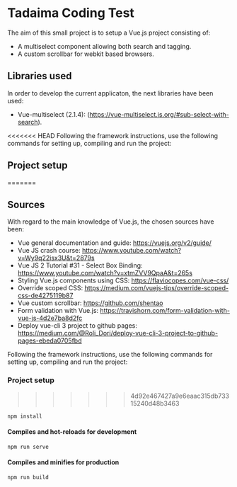 # Tadaima Coding Test

The aim of this small project is to setup a Vue.js project consisting of:

* A multiselect component allowing both search and tagging.
* A custom scrollbar for webkit based browsers. 

## Libraries used

In order to develop the current applicaton, the next libraries have been used: 

- Vue-multiselect (2.1.4): (https://vue-multiselect.js.org/#sub-select-with-search).

<<<<<<< HEAD
Following the framework instructions, use the following commands for setting up, compiling and run the project:

## Project setup

=======
## Sources 

With regard to the main knowledge of Vue.js, the chosen sources have been:

- Vue general documentation and guide: https://vuejs.org/v2/guide/
- Vue JS crash course: https://www.youtube.com/watch?v=Wy9q22isx3U&t=2879s
- Vue JS 2 Tutorial #31 - Select Box Binding: https://www.youtube.com/watch?v=xtmZVV9QpaA&t=265s
- Styling Vue.js components using CSS: https://flaviocopes.com/vue-css/
- Override scoped CSS: https://medium.com/vuejs-tips/override-scoped-css-de4275119b87
- Vue custom scrollbar: https://github.com/shentao
- Form validation with Vue.js: https://travishorn.com/form-validation-with-vue-js-4d2e7ba8d2fc
- Deploy vue-cli 3 project to github pages: https://medium.com/@Roli_Dori/deploy-vue-cli-3-project-to-github-pages-ebeda0705fbd

Following the framework instructions, use the following commands for setting up, compiling and run the project:

### Project setup

>>>>>>> 4d92e467427a9e6eaac315db73315240d48b3463
```
npm install
```

#### Compiles and hot-reloads for development
```
npm run serve
```

#### Compiles and minifies for production
```
npm run build
```

